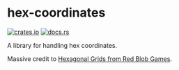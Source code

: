 # hex-coordinates

[![crates.io](https://img.shields.io/crates/v/hex-coordinates)](https://crates.io/crates/hex-coordinates)
[![docs.rs](https://img.shields.io/docsrs/hex-coordinates)](https://docs.rs/hex-coordinates/)

A library for handling hex coordinates.

Massive credit to [Hexagonal Grids from Red Blob Games](https://www.redblobgames.com/grids/hexagons/).